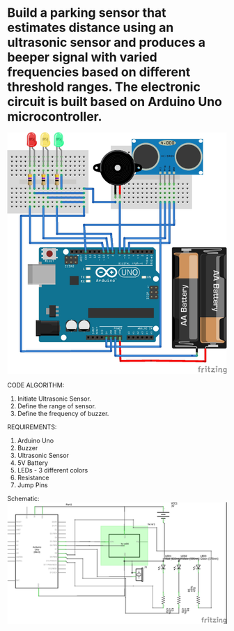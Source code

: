 # Build a parking sensor that estimates distance using an ultrasonic sensor and produces a beeper signal with varied frequencies based on different threshold ranges. The electronic circuit is built based on Arduino Uno microcontroller. 

<img src="Parking_Sensor_Sketch.jpg">

CODE ALGORITHM:

1. Initiate Ultrasonic Sensor.
2. Define the range of sensor.
3. Define the frequency of buzzer.


REQUIREMENTS:

1. Arduino Uno
2. Buzzer
3. Ultrasonic Sensor
4. 5V Battery
5. LEDs - 3 different colors
6. Resistance
7. Jump Pins

Schematic:
<img src="schema.jpg">
